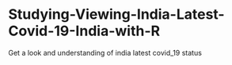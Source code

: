# Studying-Viewing-India-Latest-Covid-19-India-with-R
Get a look and understanding of india latest covid_19 status
